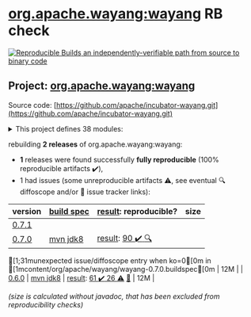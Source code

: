 [org.apache.wayang:wayang](https://central.sonatype.com/artifact/org.apache.wayang/wayang/0.7.0/versions) RB check
=======

[![Reproducible Builds](https://reproducible-builds.org/images/logos/rb.svg) an independently-verifiable path from source to binary code](https://reproducible-builds.org/)

## Project: [org.apache.wayang:wayang](https://central.sonatype.com/artifact/org.apache.wayang/wayang/0.7.0/versions)

Source code: [https://github.com/apache/incubator-wayang.git](https://github.com/apache/incubator-wayang.git)

<details><summary>This project defines 38 modules:</summary>

* [org.apache.wayang:wayang](https://central.sonatype.com/artifact/org.apache.wayang/wayang/0.7.0)
* [org.apache.wayang:wayang-api](https://central.sonatype.com/artifact/org.apache.wayang/wayang-api/0.7.0)
* [org.apache.wayang:wayang-api-python](https://central.sonatype.com/artifact/org.apache.wayang/wayang-api-python/0.7.0)
* [org.apache.wayang:wayang-api-scala-java](https://central.sonatype.com/artifact/org.apache.wayang/wayang-api-scala-java/0.7.0)
* [org.apache.wayang:wayang-api-scala-java_2.11](https://central.sonatype.com/artifact/org.apache.wayang/wayang-api-scala-java_2.11/0.7.0)
* [org.apache.wayang:wayang-api-scala-java_2.12](https://central.sonatype.com/artifact/org.apache.wayang/wayang-api-scala-java_2.12/0.7.0)
* [org.apache.wayang:wayang-api-sql](https://central.sonatype.com/artifact/org.apache.wayang/wayang-api-sql/0.7.0)
* [org.apache.wayang:wayang-basic](https://central.sonatype.com/artifact/org.apache.wayang/wayang-basic/0.7.0)
* [org.apache.wayang:wayang-benchmark](https://central.sonatype.com/artifact/org.apache.wayang/wayang-benchmark/0.7.0)
* [org.apache.wayang:wayang-benchmark_2.11](https://central.sonatype.com/artifact/org.apache.wayang/wayang-benchmark_2.11/0.7.0)
* [org.apache.wayang:wayang-benchmark_2.12](https://central.sonatype.com/artifact/org.apache.wayang/wayang-benchmark_2.12/0.7.0)
* [org.apache.wayang:wayang-commons](https://central.sonatype.com/artifact/org.apache.wayang/wayang-commons/0.7.0)
* [org.apache.wayang:wayang-core](https://central.sonatype.com/artifact/org.apache.wayang/wayang-core/0.7.0)
* [org.apache.wayang:wayang-flink](https://central.sonatype.com/artifact/org.apache.wayang/wayang-flink/0.7.0)
* [org.apache.wayang:wayang-flink_2.11](https://central.sonatype.com/artifact/org.apache.wayang/wayang-flink_2.11/0.7.0)
* [org.apache.wayang:wayang-flink_2.12](https://central.sonatype.com/artifact/org.apache.wayang/wayang-flink_2.12/0.7.0)
* [org.apache.wayang:wayang-giraph](https://central.sonatype.com/artifact/org.apache.wayang/wayang-giraph/0.7.0)
* [org.apache.wayang:wayang-graphchi_2.11](https://central.sonatype.com/artifact/org.apache.wayang/wayang-graphchi_2.11/0.7.0)
* [org.apache.wayang:wayang-iejoin](https://central.sonatype.com/artifact/org.apache.wayang/wayang-iejoin/0.7.0)
* [org.apache.wayang:wayang-iejoin_2.11](https://central.sonatype.com/artifact/org.apache.wayang/wayang-iejoin_2.11/0.7.0)
* [org.apache.wayang:wayang-iejoin_2.12](https://central.sonatype.com/artifact/org.apache.wayang/wayang-iejoin_2.12/0.7.0)
* [org.apache.wayang:wayang-java](https://central.sonatype.com/artifact/org.apache.wayang/wayang-java/0.7.0)
* [org.apache.wayang:wayang-jdbc-template](https://central.sonatype.com/artifact/org.apache.wayang/wayang-jdbc-template/0.7.0)
* [org.apache.wayang:wayang-platforms](https://central.sonatype.com/artifact/org.apache.wayang/wayang-platforms/0.7.0)
* [org.apache.wayang:wayang-plugins](https://central.sonatype.com/artifact/org.apache.wayang/wayang-plugins/0.7.0)
* [org.apache.wayang:wayang-postgres](https://central.sonatype.com/artifact/org.apache.wayang/wayang-postgres/0.7.0)
* [org.apache.wayang:wayang-profiler](https://central.sonatype.com/artifact/org.apache.wayang/wayang-profiler/0.7.0)
* [org.apache.wayang:wayang-profiler_2.11](https://central.sonatype.com/artifact/org.apache.wayang/wayang-profiler_2.11/0.7.0)
* [org.apache.wayang:wayang-profiler_2.12](https://central.sonatype.com/artifact/org.apache.wayang/wayang-profiler_2.12/0.7.0)
* [org.apache.wayang:wayang-resources](https://central.sonatype.com/artifact/org.apache.wayang/wayang-resources/0.7.0)
* [org.apache.wayang:wayang-spark](https://central.sonatype.com/artifact/org.apache.wayang/wayang-spark/0.7.0)
* [org.apache.wayang:wayang-spark_2.11](https://central.sonatype.com/artifact/org.apache.wayang/wayang-spark_2.11/0.7.0)
* [org.apache.wayang:wayang-spark_2.12](https://central.sonatype.com/artifact/org.apache.wayang/wayang-spark_2.12/0.7.0)
* [org.apache.wayang:wayang-sqlite3](https://central.sonatype.com/artifact/org.apache.wayang/wayang-sqlite3/0.7.0)
* [org.apache.wayang:wayang-tests-integration](https://central.sonatype.com/artifact/org.apache.wayang/wayang-tests-integration/0.7.0)
* [org.apache.wayang:wayang-tests-integration_2.11](https://central.sonatype.com/artifact/org.apache.wayang/wayang-tests-integration_2.11/0.7.0)
* [org.apache.wayang:wayang-tests-integration_2.12](https://central.sonatype.com/artifact/org.apache.wayang/wayang-tests-integration_2.12/0.7.0)
* [org.apache.wayang:wayang-utils-profile-db](https://central.sonatype.com/artifact/org.apache.wayang/wayang-utils-profile-db/0.7.0)
</details>

rebuilding **2 releases** of org.apache.wayang:wayang:
- **1** releases were found successfully **fully reproducible** (100% reproducible artifacts :heavy_check_mark:),
- 1 had issues (some unreproducible artifacts :warning:, see eventual :mag: diffoscope and/or :memo: issue tracker links):

| version | [build spec](/BUILDSPEC.md) | [result](https://reproducible-builds.org/docs/jvm/): reproducible? | size |
| -- | --------- | ------ | -- |
| [0.7.1](https://central.sonatype.com/artifact/org.apache.wayang/wayang/0.7.1/pom) | | | |
| [0.7.0](https://central.sonatype.com/artifact/org.apache.wayang/wayang/0.7.0/pom) | [mvn jdk8](wayang-0.7.0.buildspec) | [result](wayang-0.7.0.buildinfo): [90 :heavy_check_mark: ](wayang-0.7.0.buildcompare) [:mag:](wayang-0.7.0.diffoscope)
[1;31munexpected issue/diffoscope entry when ko=0[0m in [1mcontent/org/apache/wayang/wayang-0.7.0.buildspec[0m
 | 12M |
| [0.6.0](https://central.sonatype.com/artifact/org.apache.wayang/wayang/0.6.0/pom) | [mvn jdk8](wayang-0.6.0.buildspec) | [result](wayang-0.6.0.buildinfo): [61 :heavy_check_mark:  26 :warning:](wayang-0.6.0.buildcompare) [:memo:](https://github.com/apache/incubator-wayang/pull/77) | 12M |

<i>(size is calculated without javadoc, that has been excluded from reproducibility checks)</i>
